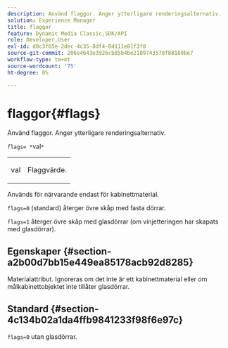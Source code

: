 ```yaml
---
description: Använd flaggor. Anger ytterligare renderingsalternativ.
solution: Experience Manager
title: flaggor
feature: Dynamic Media Classic,SDK/API
role: Developer,User
exl-id: d0c3f65e-2dec-4c35-8df4-8d111e81f3f0
source-git-commit: 206e4643e3926cb85b4be2189743578f88180be7
workflow-type: tm+mt
source-wordcount: '75'
ht-degree: 0%

---
```


# flaggor{#flags}

Använd flaggor. Anger ytterligare renderingsalternativ.

`flags= *`val`*`

<table id="simpletable_00B21BD9E47E4D2FB0042CB507431916"> 
 <tr class="strow"> 
  <td class="stentry"> <p><span class="varname"> val</span> </p> </td> 
  <td class="stentry"> <p>Flaggvärde. </p></td> 
 </tr> 
</table>

Används för närvarande endast för kabinettmaterial.

`flags=0` (standard) återger övre skåp med fasta dörrar.

`flags=1` återger övre skåp med glasdörrar (om vinjetteringen har skapats med glasdörrar).

## Egenskaper {#section-a2b00d7bb15e449ea85178acb92d8285}

Materialattribut. Ignoreras om det inte är ett kabinettmaterial eller om målkabinettobjektet inte tillåter glasdörrar.

## Standard {#section-4c134b02a1da4ffb9841233f98f6e97c}

`flags=0` utan glasdörrar.
